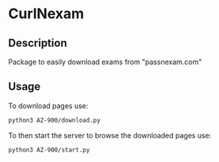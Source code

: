 # CurlNexam

## Description
Package to easily download exams from "passnexam.com"
## Usage
To download pages use:
```bash
python3 AZ-900/download.py
```
To then start the server to browse the downloaded pages use:
```bash
python3 AZ-900/start.py
```
